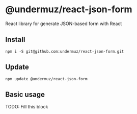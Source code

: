 # @undermuz/react-json-form

React library for generate JSON-based form with React

## Install

`npm i -S git@github.com:undermuz/react-json-form.git`

## Update

`npm update @undermuz/react-json-form`

## Basic usage

TODO: Fill this block
